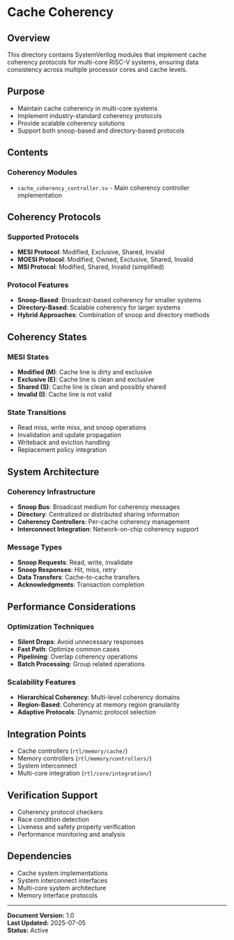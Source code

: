 # Cache Coherency

## Overview
This directory contains SystemVerilog modules that implement cache coherency protocols for multi-core RISC-V systems, ensuring data consistency across multiple processor cores and cache levels.

## Purpose
- Maintain cache coherency in multi-core systems
- Implement industry-standard coherency protocols
- Provide scalable coherency solutions
- Support both snoop-based and directory-based protocols

## Contents

### Coherency Modules
- `cache_coherency_controller.sv` - Main coherency controller implementation

## Coherency Protocols

### Supported Protocols
- **MESI Protocol**: Modified, Exclusive, Shared, Invalid
- **MOESI Protocol**: Modified, Owned, Exclusive, Shared, Invalid
- **MSI Protocol**: Modified, Shared, Invalid (simplified)

### Protocol Features
- **Snoop-Based**: Broadcast-based coherency for smaller systems
- **Directory-Based**: Scalable coherency for larger systems
- **Hybrid Approaches**: Combination of snoop and directory methods

## Coherency States

### MESI States
- **Modified (M)**: Cache line is dirty and exclusive
- **Exclusive (E)**: Cache line is clean and exclusive
- **Shared (S)**: Cache line is clean and possibly shared
- **Invalid (I)**: Cache line is not valid

### State Transitions
- Read miss, write miss, and snoop operations
- Invalidation and update propagation
- Writeback and eviction handling
- Replacement policy integration

## System Architecture

### Coherency Infrastructure
- **Snoop Bus**: Broadcast medium for coherency messages
- **Directory**: Centralized or distributed sharing information
- **Coherency Controllers**: Per-cache coherency management
- **Interconnect Integration**: Network-on-chip coherency support

### Message Types
- **Snoop Requests**: Read, write, invalidate
- **Snoop Responses**: Hit, miss, retry
- **Data Transfers**: Cache-to-cache transfers
- **Acknowledgments**: Transaction completion

## Performance Considerations

### Optimization Techniques
- **Silent Drops**: Avoid unnecessary responses
- **Fast Path**: Optimize common cases
- **Pipelining**: Overlap coherency operations
- **Batch Processing**: Group related operations

### Scalability Features
- **Hierarchical Coherency**: Multi-level coherency domains
- **Region-Based**: Coherency at memory region granularity
- **Adaptive Protocols**: Dynamic protocol selection

## Integration Points
- Cache controllers (`rtl/memory/cache/`)
- Memory controllers (`rtl/memory/controllers/`)
- System interconnect
- Multi-core integration (`rtl/core/integration/`)

## Verification Support
- Coherency protocol checkers
- Race condition detection
- Liveness and safety property verification
- Performance monitoring and analysis

## Dependencies
- Cache system implementations
- System interconnect interfaces
- Multi-core system architecture
- Memory interface protocols

---
**Document Version:** 1.0  
**Last Updated:** 2025-07-05  
**Status:** Active 